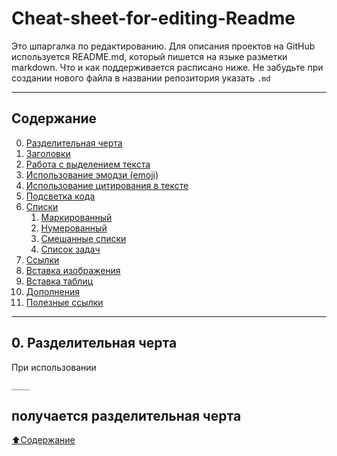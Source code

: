 # Cheat-sheet-for-editing-Readme

Это шпаргалка по редактированию.
Для описания проектов на GitHub используется README.md, который пишется на языке разметки markdown. Что и как поддерживается расписано ниже.
Не забудьте при создании нового файла в названии репозитория указать `.md`

-------------------------------------------------------------------------------------------

## Содержание

0. [Разделительная черта](#Разделительная-черта)
1. [Заголовки](#Заголовки)
2. [Работа с выделением текста](#Работа-с-выделением-текста)
3. [Использование эмодзи (emoji)](#Использование-эмодзи-emoji)
4. [Использование цитирования в тексте](#Использование-цитирования-в-тексте)
5. [Подсветка кода](#Подсветка-кода)
6. [Списки](#Списки)
    1. [Маркированный](#Маркированный)
    2. [Нумерованный](#Нумерованный)
    3. [Смешанные списки](#Смешанные-списки)
    4. [Список задач](#Список-задач)
7. [Ссылки](#Ссылки)
8. [Вставка изображения](#Вставка-изображения)
9. [Вставка таблиц](#Вставка-таблиц)
10. [Дополнения](https://github.com/OlgaKirshbaum/Readme-Cheat-sheet-for-editing/blob/main/Extensions.md)
11. [Полезные ссылки](#Полезные-ссылки) 

-------------------------------------------------------------------------------------------

## 0. Разделительная черта

При использовании
```
____
```
получается разделительная черта
-------------------------------------------------------------------------------------------
[:arrow_up:Содержание](#Содержание)
